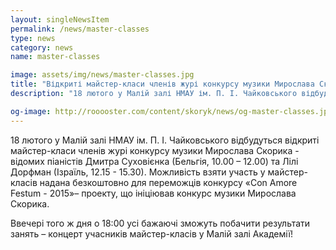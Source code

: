 ```yaml
---
layout: singleNewsItem
permalink: /news/master-classes
type: news
category: news
name: master-classes

image: assets/img/news/master-classes.jpg
title: "Відкриті майстер-класи членів журі конкурсу музики Мирослава Скорика"
description: "18 лютого у Малій залі НМАУ ім. П. І. Чайковського відбудуться відкриті майстер-класи членів журі конкурсу музики Мирослава Скорика"

og-image: http://rooooster.com/content/skoryk/news/og-master-classes.jpg
---
```


18 лютого у Малій залі НМАУ ім. П. І. Чайковського відбудуться відкриті майстер-класи членів журі конкурсу музики Мирослава Скорика - відомих піаністів Дмитра Суховієнка (Бельгія, 10.00 – 12.00) та Лілі Дорфман (Ізраїль, 12.15 - 15.30). Можливість взяти участь у майстер-класів надана безкоштовно для переможців конкурсу «Con Аmore Festum - 2015»– проекту, що ініціював конкурс музики Мирослава Скорика.

Ввечері того ж дня о 18:00 усі бажаючі зможуть побачити результати занять – концерт учасників майстер-класів у Малій залі Академії!
